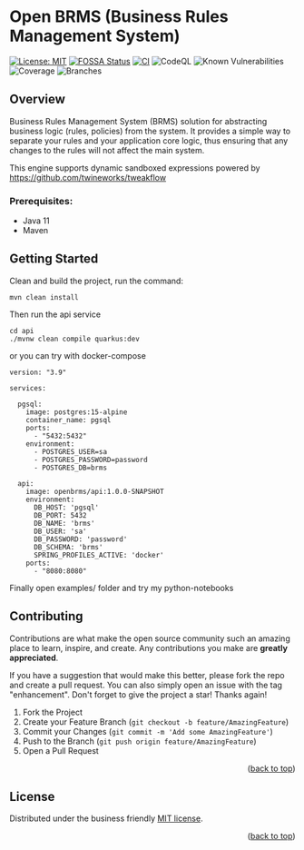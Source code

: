 <a name="readme-top"></a>
# Open BRMS (Business Rules Management System)

[![License: MIT](https://img.shields.io/badge/License-MIT-yellow.svg)](https://opensource.org/licenses/MIT)
[![FOSSA Status](https://app.fossa.com/api/projects/git%2Bgithub.com%2Fopenbrms%2Fopenbrms.svg?type=shield&issueType=license)](https://app.fossa.com/projects/git%2Bgithub.com%2Fopenbrms%2Fopenbrms?ref=badge_shield)
[![CI](https://github.com/openbrms/openbrms/actions/workflows/maven.yml/badge.svg)](https://github.com/openbrms/openbrms/actions/workflows/maven.yml)
![CodeQL](https://github.com/openbrms/openbrms/workflows/CodeQL/badge.svg)
![Known Vulnerabilities](https://snyk.io/test/github/openbrms/openbrms/badge.svg)
![Coverage](.github/badges/jacoco.svg)
![Branches](.github/badges/branches.svg)

## Overview

Business Rules Management System (BRMS) solution for abstracting business logic (rules, policies) from the system.
It provides a simple way to separate your rules and your application core logic,
thus ensuring that any changes to the rules will not affect the main system.

This engine supports dynamic sandboxed expressions powered by https://github.com/twineworks/tweakflow

### Prerequisites:

* Java 11
* Maven

## Getting Started

Clean and build the project, run the command:
```shell
mvn clean install
```

Then run the api service
```shell
cd api
./mvnw clean compile quarkus:dev
```

or you can try with docker-compose
```shell
version: "3.9"

services:

  pgsql:
    image: postgres:15-alpine
    container_name: pgsql
    ports:
      - "5432:5432"
    environment:
      - POSTGRES_USER=sa
      - POSTGRES_PASSWORD=password
      - POSTGRES_DB=brms

  api:
    image: openbrms/api:1.0.0-SNAPSHOT
    environment:
      DB_HOST: 'pgsql'
      DB_PORT: 5432
      DB_NAME: 'brms'
      DB_USER: 'sa'
      DB_PASSWORD: 'password'
      DB_SCHEMA: 'brms'
      SPRING_PROFILES_ACTIVE: 'docker'
    ports:
      - "8080:8080"
```

Finally open examples/ folder and try my python-notebooks


<!-- CONTRIBUTING -->
## Contributing

Contributions are what make the open source community such an amazing place to learn, inspire, and create. Any contributions you make are **greatly appreciated**.

If you have a suggestion that would make this better, please fork the repo and create a pull request. You can also simply open an issue with the tag "enhancement".
Don't forget to give the project a star! Thanks again!

1. Fork the Project
2. Create your Feature Branch (`git checkout -b feature/AmazingFeature`)
3. Commit your Changes (`git commit -m 'Add some AmazingFeature'`)
4. Push to the Branch (`git push origin feature/AmazingFeature`)
5. Open a Pull Request

<p align="right">(<a href="#readme-top">back to top</a>)</p>



<!-- LICENSE -->
## License
Distributed under the business friendly [MIT license](https://opensource.org/licenses/MIT).

<p align="right">(<a href="#readme-top">back to top</a>)</p>

